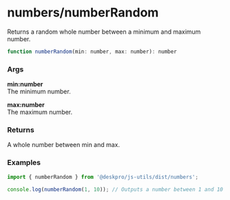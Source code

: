 numbers/numberRandom
====================
Returns a random whole number between a minimum and maximum number.

```js
function numberRandom(min: number, max: number): number
```

### Args

**min:number**  
The minimum number.

**max:number**  
The maximum number.


### Returns
A whole number between min and max.

### Examples

```js
import { numberRandom } from '@deskpro/js-utils/dist/numbers';

console.log(numberRandom(1, 10)); // Outputs a number between 1 and 10
```
